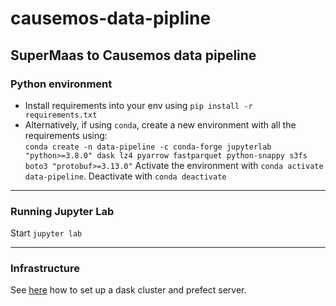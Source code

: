# causemos-data-pipline

## SuperMaas to Causemos data pipeline

### Python environment

- Install requirements into your env using `pip install -r requirements.txt`
- Alternatively, if using `conda`, create a new environment with all the requirements using:   
`conda create -n data-pipeline -c conda-forge jupyterlab "python>=3.8.0" dask lz4 pyarrow fastparquet python-snappy s3fs boto3 "protobuf>=3.13.0"`
Activate the environment with `conda activate data-pipeline`. Deactivate with `conda deactivate`

---

### Running Jupyter Lab
   
Start `jupyter lab`

---

### Infrastructure

See [here](./infra/README.md) how to set up a dask cluster and prefect server.